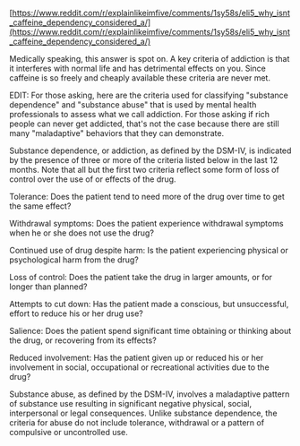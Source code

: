 [https://www.reddit.com/r/explainlikeimfive/comments/1sy58s/eli5_why_isnt_caffeine_dependency_considered_a/](https://www.reddit.com/r/explainlikeimfive/comments/1sy58s/eli5_why_isnt_caffeine_dependency_considered_a/)

Medically speaking, this answer is spot on. A key criteria of addiction is that it interferes with normal life and has detrimental effects on you. Since caffeine is so freely and cheaply available these criteria are never met.

EDIT: For those asking, here are the criteria used for classifying "substance dependence" and "substance abuse" that is used by mental health professionals to assess what we call addiction. For those asking if rich people can never get addicted, that's not the case because there are still many "maladaptive" behaviors that they can demonstrate.

Substance dependence, or addiction, as defined by the DSM-IV, is indicated by the presence of three or more of the criteria listed below in the last 12 months. Note that all but the first two criteria reflect some form of loss of control over the use of or effects of the drug.

Tolerance: Does the patient tend to need more of the drug over time to get the same effect?

Withdrawal symptoms: Does the patient experience withdrawal symptoms when he or she does not use the drug?

Continued use of drug despite harm: Is the patient experiencing physical or psychological harm from the drug?

Loss of control: Does the patient take the drug in larger amounts, or for longer than planned?

Attempts to cut down: Has the patient made a conscious, but unsuccessful, effort to reduce his or her drug use?

Salience: Does the patient spend significant time obtaining or thinking about the drug, or recovering from its effects?

Reduced involvement: Has the patient given up or reduced his or her involvement in social, occupational or recreational activities due to the drug?

Substance abuse, as defined by the DSM-IV, involves a maladaptive pattern of substance use resulting in significant negative physical, social, interpersonal or legal consequences. Unlike substance dependence, the criteria for abuse do not include tolerance, withdrawal or a pattern of compulsive or uncontrolled use.